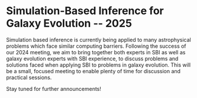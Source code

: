 # Simulation-Based Inference for Galaxy Evolution -- 2025

Simulation based inference is currently being applied to many astrophysical problems which face similar computing barriers. Following the success of our 2024 meeting, we aim to bring together both experts in SBI as well as galaxy evolution experts with SBI experience, to discuss problems and solutions faced when applying SBI to problems in galaxy evolution. This will be a small, focused meeting to enable plenty of time for discussion and practical sessions.

Stay tuned for further announcements!
